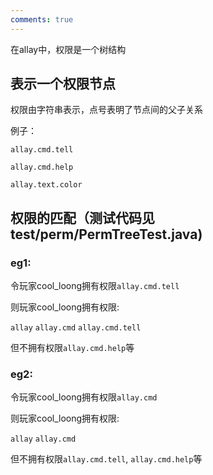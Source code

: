 ```yaml
---
comments: true
---
```


在allay中，权限是一个树结构

## 表示一个权限节点

权限由字符串表示，点号表明了节点间的父子关系

例子：

```allay.cmd.tell```

```allay.cmd.help```

```allay.text.color```

## 权限的匹配（测试代码见test/perm/PermTreeTest.java)

### eg1:

令玩家cool_loong拥有权限```allay.cmd.tell```

则玩家cool_loong拥有权限:

```allay```
```allay.cmd```
```allay.cmd.tell```

但不拥有权限```allay.cmd.help```等

### eg2:

令玩家cool_loong拥有权限```allay.cmd```

则玩家cool_loong拥有权限:

```allay```
```allay.cmd```

但不拥有权限```allay.cmd.tell```, ```allay.cmd.help```等